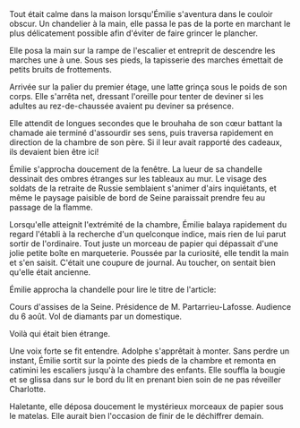 <!--
C02S05: L'article
Personnages:
  - Emilie Grunberg
Résumé: Poussée par la curiosité, Emilie pénètre dans la chambre d'Adolphe
pour chercher d'éventuels présents. Elle y découvre un mystérieux article de
journal.

-->

##

Tout était calme dans la maison lorsqu'Émilie s'aventura dans le couloir
obscur. 
Un chandelier à la main, elle passa le pas de la porte en marchant le plus
délicatement possible afin d'éviter de faire grincer le plancher.

Elle posa la main sur la rampe de l'escalier et entreprit de descendre les
marches une à une. Sous ses pieds, la tapisserie des marches émettait de petits
bruits de frottements.

Arrivée sur la palier du premier étage, une latte grinça sous le poids de son corps.
Elle s'arrêta net, dressant l'oreille pour tenter de deviner si les adultes
au rez-de-chaussée avaient pu deviner sa présence.

Elle attendit de longues secondes que le brouhaha de son cœur battant la
chamade aie terminé d'assourdir ses sens, puis traversa rapidement en direction
de la chambre de son père. Si il leur avait rapporté des cadeaux, ils devaient
bien être ici!

Émilie s'approcha doucement de la fenêtre. La lueur de sa chandelle dessinait des
ombres étranges sur les tableaux au mur. Le visage des soldats de la retraite
de Russie semblaient s'animer d'airs inquiétants, et même le paysage paisible
de bord de Seine paraissait prendre feu au passage de la flamme.

Lorsqu'elle atteignit l'extrémité de la chambre,
Émilie balaya rapidement du regard l'établi à la recherche d'un quelconque
indice, mais rien de lui parut sortir de l'ordinaire. Tout juste un morceau de
papier qui dépassait d'une jolie petite boîte en marqueterie. Poussée par la
curiosité, elle tendit la main et s'en saisit. C'était une coupure de journal.
Au toucher, on sentait bien qu'elle était ancienne.

Émilie approcha la chandelle pour lire le titre de l'article:

Cours d'assises de la Seine.
Présidence de M. Partarrieu-Lafosse.
Audience du 6 août.
Vol de diamants par un domestique.

Voilà qui était bien étrange.

Une voix forte se fit entendre. Adolphe s'apprêtait à monter. Sans perdre un
instant, Émilie sortit sur la pointe des pieds de la chambre et remonta en
catimini les escaliers jusqu'à la chambre des enfants. Elle souffla la bougie
et se glissa dans sur le bord du lit en prenant bien soin de ne pas réveiller
Charlotte.

Haletante, elle déposa doucement le mystérieux morceaux de papier sous le
matelas. Elle aurait bien l'occasion de finir de le déchiffrer demain.

